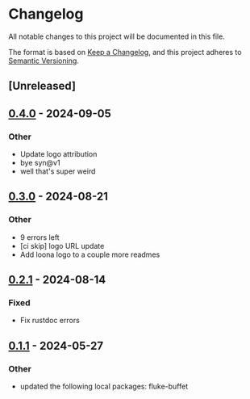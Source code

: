 # Changelog
All notable changes to this project will be documented in this file.

The format is based on [Keep a Changelog](https://keepachangelog.com/en/1.0.0/),
and this project adheres to [Semantic Versioning](https://semver.org/spec/v2.0.0.html).

## [Unreleased]

## [0.4.0](https://github.com/bearcove/loona/compare/loona-h2-v0.3.0...loona-h2-v0.4.0) - 2024-09-05

### Other
- Update logo attribution
- bye syn@v1
- well that's super weird

## [0.3.0](https://github.com/bearcove/loona/compare/loona-h2-v0.2.1...loona-h2-v0.3.0) - 2024-08-21

### Other
- 9 errors left
- [ci skip] logo URL update
- Add loona logo to a couple more readmes

## [0.2.1](https://github.com/bearcove/loona/compare/loona-h2-v0.2.0...loona-h2-v0.2.1) - 2024-08-14

### Fixed
- Fix rustdoc errors

## [0.1.1](https://github.com/bearcove/fluke/compare/fluke-h2-parse-v0.1.0...fluke-h2-parse-v0.1.1) - 2024-05-27

### Other
- updated the following local packages: fluke-buffet
